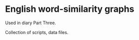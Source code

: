 
English word-similarity graphs
==============================
Used in diary Part Three.

Collection of scripts, data files.
